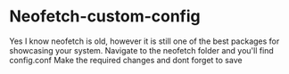 # Neofetch-custom-config
Yes I know neofetch is old, however it is still one of the best packages for showcasing your system.
Navigate to the neofetch folder and you'll find config.conf
Make the required changes and dont forget to save
